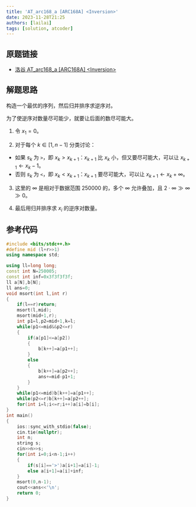```yaml
---
title: 'AT_arc168_a [ARC168A] <Inversion>'
date: 2023-11-28T21:25
authors: [lailai]
tags: [solution, atcoder]
---
```


## 原题链接

- [洛谷 AT_arc168_a [ARC168A] \<Inversion\>](https://www.luogu.com.cn/problem/AT_arc168_a)

<!-- truncate -->

## 解题思路

构造一个最优的序列，然后归并排序求逆序对。

为了使逆序对数量尽可能少，就要让后面的数尽可能大。

1. 令 $x_1=0$。

2. 对于每个 $k\in[1,n-1]$ 分类讨论：

- 如果 $s_k$ 为 `>`，即 $x_k>x_{k+1}$：$x_{k+1}$ 比 $x_k$ 小，但又要尽可能大，可以让 $x_{k+1}\gets x_k-1$。
- 否则 $s_k$ 为 `<`，即 $x_k<x_{k+1}$：$x_{k+1}$ 要尽可能大，可以让 $x_{k+1}\gets x_k+\infty$。

3. 这里的 $\infty$ 是相对于数据范围 $250000$ 的，多个 $\infty$ 允许叠加，且 $2\cdot\infty\gg\infty\gg0$。

4. 最后用归并排序求 $x_i$ 的逆序对数量。

## 参考代码

```cpp
#include <bits/stdc++.h>
#define mid (l+r>>1)
using namespace std;

using ll=long long;
const int N=250005;
const int inf=0x3f3f3f3f;
ll a[N],b[N];
ll ans=0;
void msort(int l,int r)
{
	if(l==r)return;
	msort(l,mid);
	msort(mid+1,r);
	int p1=l,p2=mid+1,k=l;
	while(p1<=mid&&p2<=r)
	{
		if(a[p1]<=a[p2])
		{
			b[k++]=a[p1++];
		}
		else
		{
			b[k++]=a[p2++];
			ans+=mid-p1+1;
		}
	}
	while(p1<=mid)b[k++]=a[p1++];
	while(p2<=r)b[k++]=a[p2++];
	for(int i=l;i<=r;i++)a[i]=b[i];
}
int main()
{
	ios::sync_with_stdio(false);
	cin.tie(nullptr);
	int n;
	string s;
	cin>>n>>s;
	for(int i=0;i<n-1;i++)
	{
		if(s[i]=='>')a[i+1]=a[i]-1;
		else a[i+1]=a[i]+inf;
	}
	msort(0,n-1);
	cout<<ans<<'\n';
	return 0;
}
```
